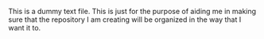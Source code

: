 This is a dummy text file. This is just for the purpose of aiding me in making sure that the repository I am creating will be organized in the way that I want it to.
